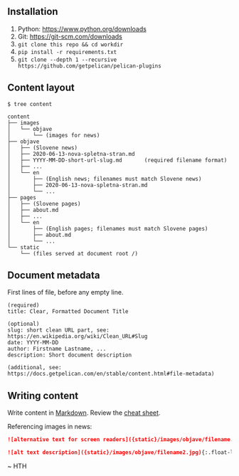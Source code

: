 Installation
------------
1. Python: https://www.python.org/downloads
2. Git: https://git-scm.com/downloads
3. `git clone this repo && cd workdir`
4. `pip install -r requirements.txt`
5. `git clone --depth 1 --recursive https://github.com/getpelican/pelican-plugins`


Content layout
--------------
```
$ tree content

content
├── images
│   └── objave
│       └── (images for news)
├── objave
│   ├── (Slovene news)
│   ├── 2020-06-13-nova-spletna-stran.md
│   ├── YYYY-MM-DD-short-url-slug.md       (required filename format)
│   ├── ...
│   └── en
│       ├── (English news; filenames must match Slovene news)
│       ├── 2020-06-13-nova-spletna-stran.md
│       └── ...
├── pages
│   ├── (Slovene pages)
│   ├── about.md
│   ├── ...
│   └── en
│       ├── (English pages; filenames must match Slovene pages)
│       ├── about.md
│       └── ...
└── static
    └── (files served at document root /)
```


Document metadata
-----------------
First lines of file, before any empty line.
```
(required)
title: Clear, Formatted Document Title

(optional)
slug: short clean URL part, see: https://en.wikipedia.org/wiki/Clean_URL#Slug
date: YYYY-MM-DD
author: Firstname Lastname, ...
description: Short document description

(additional, see: https://docs.getpelican.com/en/stable/content.html#file-metadata)
```


Writing content
---------------
Write content in [Markdown]. Review the [cheat sheet][Markdown].

[Markdown]: https://guides.github.com/features/mastering-markdown/

Referencing images in news:
```md
![alternative text for screen readers]({static}/images/objave/filename.jpg){:.float-right}

![alt text description]({static}/images/objave/filename2.jpg){:.float-left}
```

~ HTH
